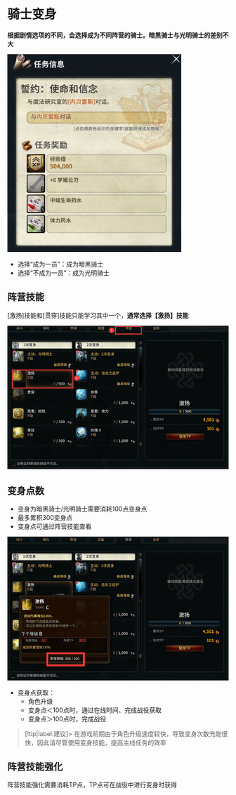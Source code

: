 # 骑士变身  <!-- {docsify-ignore-all} -->
**根据剧情选项的不同，会选择成为不同阵营的骑士。暗黑骑士与光明骑士的差别不大**

![Alt text](image-2.png ':size=25%')
-   选择“成为一员”：成为暗黑骑士
-   选择“不成为一员”：成为光明骑士


## 阵营技能
[激扬]技能和[贯穿]技能只能学习其中一个，**通常选择【激扬】技能**

![Alt text](image-1.png ':size=50%') 


## 变身点数
-   变身为暗黑骑士/光明骑士需要消耗100点变身点
-   最多累积300变身点
-   变身点可通过阵营技能查看

![Alt text](image.png ':size=50%')

-   变身点获取：
    -   角色升级
    -   变身点＜100点时，通过在线时间、完成战役获取
    -   变身点＞100点时，完成战役

> [!tip|label:建议]>  在游戏前期由于角色升级速度较快，导致变身次数充能很快，因此请尽管使用变身技能，提高主线任务的效率

## 阵营技能强化
阵营技能强化需要消耗TP点，TP点可在战役中进行变身时获得


